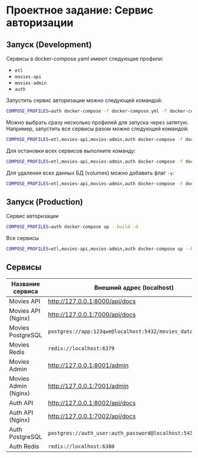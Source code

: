 # Проектное задание: Сервис авторизации

## Запуск (Development)

Сервисы в docker-compose.yaml имеют следующие профили:
- `etl`
- `movies-api`
- `movies-admin`
- `auth`

Запустить сервис авторизации можно следующей командой:

```bash
COMPOSE_PROFILES=auth docker-compose -f docker-compose.yml -f docker-compose.override.yml up --build -d
```

Можно выбрать сразу несколько профилей для запуска через запятую.
Например, запустить все сервисы разом можно следующей командой:

```bash
COMPOSE_PROFILES=etl,movies-api,movies-admin,auth docker-compose -f docker-compose.yml -f docker-compose.override.yml up --build -d
```

Для остановки всех сервисов выполните команду:

```bash
COMPOSE_PROFILES=etl,movies-api,movies-admin,auth docker-compose -f docker-compose.yml -f docker-compose.override.yml down
```

Для удаления всех данных БД (volumes) можно добавить флаг `-v`:

```bash
COMPOSE_PROFILES=etl,movies-api,movies-admin,auth docker-compose -f docker-compose.yml -f docker-compose.override.yml down -v
```

## Запуск (Production)

Сервис авторизации

```bash
COMPOSE_PROFILES=auth docker-compose up --build -d
```

Все сервисы

```bash
COMPOSE_PROFILES=etl,movies-api,movies-admin,auth docker-compose up --build -d
```

## Сервисы

| Название сервиса     | Внешний адрес (localhost)                                   | Внутренний адрес (docker network)                               |
|----------------------|-------------------------------------------------------------|-----------------------------------------------------------------|
| Movies API           | http://127.0.0.1:8000/api/docs                              | http://movies-api:8000/api/docs                                 |
| Movies API (Nginx)   | http://127.0.0.1:7000/api/docs                              | http://movies-api-nginx/api/docs                                |
| Movies PostgreSQL    | `postgres://app:123qwe@localhost:5432/movies_database`      | `postgres://app:123qwe@movies-postgres:5432/movies_database`    |
| Movies Redis         | `redis://localhost:6379`                                    | `redis://movies-redis:6379`                                     |
| Movies Admin         | http://127.0.0.1:8001/admin                                 | http://movies-admin:8000/admin                                  |
| Movies Admin (Nginx) | http://127.0.0.1:7001/admin                                 | http://movies-admin-nginx:80/admin                              |
| Auth API             | http://127.0.0.1:8002/api/docs                              | http://auth-api:8000/api/docs                                   |
| Auth API (Nginx)     | http://127.0.0.1:7002/api/docs                              | http://auth-api-nginx:80/api/docs                               |
| Auth PostgreSQL      | `postgres://auth_user:auth_password@localhost:5433/auth_db` | `postgres://auth_user:auth_password@auth-postgres:5432/auth_db` |
| Auth Redis           | `redis://localhost:6380`                                    | `redis://auth-redis:6379`                                       |
